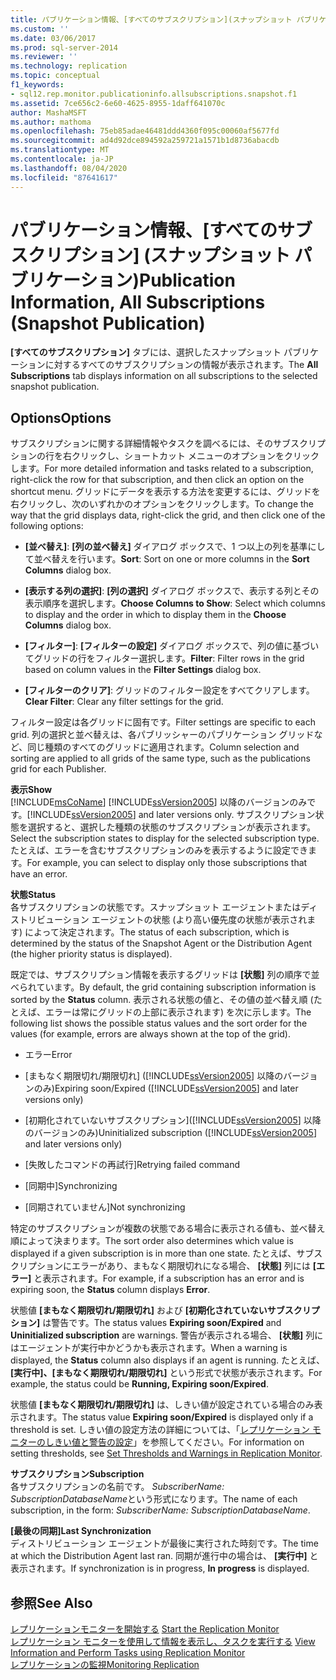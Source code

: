 ```yaml
---
title: パブリケーション情報、[すべてのサブスクリプション](スナップショット パブリケーション) | Microsoft Docs
ms.custom: ''
ms.date: 03/06/2017
ms.prod: sql-server-2014
ms.reviewer: ''
ms.technology: replication
ms.topic: conceptual
f1_keywords:
- sql12.rep.monitor.publicationinfo.allsubscriptions.snapshot.f1
ms.assetid: 7ce656c2-6e60-4625-8955-1daff641070c
author: MashaMSFT
ms.author: mathoma
ms.openlocfilehash: 75eb85adae46481ddd4360f095c00060af5677fd
ms.sourcegitcommit: ad4d92dce894592a259721a1571b1d8736abacdb
ms.translationtype: MT
ms.contentlocale: ja-JP
ms.lasthandoff: 08/04/2020
ms.locfileid: "87641617"
---
```

# <a name="publication-information-all-subscriptions-snapshot-publication"></a><span data-ttu-id="ecc60-102">パブリケーション情報、[すべてのサブスクリプション] (スナップショット パブリケーション)</span><span class="sxs-lookup"><span data-stu-id="ecc60-102">Publication Information, All Subscriptions (Snapshot Publication)</span></span>
  <span data-ttu-id="ecc60-103">**[すべてのサブスクリプション]** タブには、選択したスナップショット パブリケーションに対するすべてのサブスクリプションの情報が表示されます。</span><span class="sxs-lookup"><span data-stu-id="ecc60-103">The **All Subscriptions** tab displays information on all subscriptions to the selected snapshot publication.</span></span>  
  
## <a name="options"></a><span data-ttu-id="ecc60-104">Options</span><span class="sxs-lookup"><span data-stu-id="ecc60-104">Options</span></span>  
 <span data-ttu-id="ecc60-105">サブスクリプションに関する詳細情報やタスクを調べるには、そのサブスクリプションの行を右クリックし、ショートカット メニューのオプションをクリックします。</span><span class="sxs-lookup"><span data-stu-id="ecc60-105">For more detailed information and tasks related to a subscription, right-click the row for that subscription, and then click an option on the shortcut menu.</span></span> <span data-ttu-id="ecc60-106">グリッドにデータを表示する方法を変更するには、グリッドを右クリックし、次のいずれかのオプションをクリックします。</span><span class="sxs-lookup"><span data-stu-id="ecc60-106">To change the way that the grid displays data, right-click the grid, and then click one of the following options:</span></span>  
  
-   <span data-ttu-id="ecc60-107">**[並べ替え]**: **[列の並べ替え]** ダイアログ ボックスで、1 つ以上の列を基準にして並べ替えを行います。</span><span class="sxs-lookup"><span data-stu-id="ecc60-107">**Sort**: Sort on one or more columns in the **Sort Columns** dialog box.</span></span>  
  
-   <span data-ttu-id="ecc60-108">**[表示する列の選択]**: **[列の選択]** ダイアログ ボックスで、表示する列とその表示順序を選択します。</span><span class="sxs-lookup"><span data-stu-id="ecc60-108">**Choose Columns to Show**: Select which columns to display and the order in which to display them in the **Choose Columns** dialog box.</span></span>  
  
-   <span data-ttu-id="ecc60-109">**[フィルター]**: **[フィルターの設定]** ダイアログ ボックスで、列の値に基づいてグリッドの行をフィルター選択します。</span><span class="sxs-lookup"><span data-stu-id="ecc60-109">**Filter**: Filter rows in the grid based on column values in the **Filter Settings** dialog box.</span></span>  
  
-   <span data-ttu-id="ecc60-110">**[フィルターのクリア]**: グリッドのフィルター設定をすべてクリアします。</span><span class="sxs-lookup"><span data-stu-id="ecc60-110">**Clear Filter**: Clear any filter settings for the grid.</span></span>  
  
 <span data-ttu-id="ecc60-111">フィルター設定は各グリッドに固有です。</span><span class="sxs-lookup"><span data-stu-id="ecc60-111">Filter settings are specific to each grid.</span></span> <span data-ttu-id="ecc60-112">列の選択と並べ替えは、各パブリッシャーのパブリケーション グリッドなど、同じ種類のすべてのグリッドに適用されます。</span><span class="sxs-lookup"><span data-stu-id="ecc60-112">Column selection and sorting are applied to all grids of the same type, such as the publications grid for each Publisher.</span></span>  
  
 <span data-ttu-id="ecc60-113">**表示**</span><span class="sxs-lookup"><span data-stu-id="ecc60-113">**Show**</span></span>  
 [!INCLUDE[msCoName](../../includes/msconame-md.md)] <span data-ttu-id="ecc60-114">[!INCLUDE[ssVersion2005](../../includes/ssversion2005-md.md)] 以降のバージョンのみです。</span><span class="sxs-lookup"><span data-stu-id="ecc60-114">[!INCLUDE[ssVersion2005](../../includes/ssversion2005-md.md)] and later versions only.</span></span> <span data-ttu-id="ecc60-115">サブスクリプション状態を選択すると、選択した種類の状態のサブスクリプションが表示されます。</span><span class="sxs-lookup"><span data-stu-id="ecc60-115">Select the subscription states to display for the selected subscription type.</span></span> <span data-ttu-id="ecc60-116">たとえば、エラーを含むサブスクリプションのみを表示するように設定できます。</span><span class="sxs-lookup"><span data-stu-id="ecc60-116">For example, you can select to display only those subscriptions that have an error.</span></span>  
  
 <span data-ttu-id="ecc60-117">**状態**</span><span class="sxs-lookup"><span data-stu-id="ecc60-117">**Status**</span></span>  
 <span data-ttu-id="ecc60-118">各サブスクリプションの状態です。スナップショット エージェントまたはディストリビューション エージェントの状態 (より高い優先度の状態が表示されます) によって決定されます。</span><span class="sxs-lookup"><span data-stu-id="ecc60-118">The status of each subscription, which is determined by the status of the Snapshot Agent or the Distribution Agent (the higher priority status is displayed).</span></span>  
  
 <span data-ttu-id="ecc60-119">既定では、サブスクリプション情報を表示するグリッドは **[状態]** 列の順序で並べられています。</span><span class="sxs-lookup"><span data-stu-id="ecc60-119">By default, the grid containing subscription information is sorted by the **Status** column.</span></span> <span data-ttu-id="ecc60-120">表示される状態の値と、その値の並べ替え順 (たとえば、エラーは常にグリッドの上部に表示されます) を次に示します。</span><span class="sxs-lookup"><span data-stu-id="ecc60-120">The following list shows the possible status values and the sort order for the values (for example, errors are always shown at the top of the grid).</span></span>  
  
-   <span data-ttu-id="ecc60-121">エラー</span><span class="sxs-lookup"><span data-stu-id="ecc60-121">Error</span></span>  
  
-   <span data-ttu-id="ecc60-122">[まもなく期限切れ/期限切れ] ([!INCLUDE[ssVersion2005](../../includes/ssversion2005-md.md)] 以降のバージョンのみ)</span><span class="sxs-lookup"><span data-stu-id="ecc60-122">Expiring soon/Expired ([!INCLUDE[ssVersion2005](../../includes/ssversion2005-md.md)] and later versions only)</span></span>  
  
-   <span data-ttu-id="ecc60-123">[初期化されていないサブスクリプション]\([!INCLUDE[ssVersion2005](../../includes/ssversion2005-md.md)] 以降のバージョンのみ)</span><span class="sxs-lookup"><span data-stu-id="ecc60-123">Uninitialized subscription ([!INCLUDE[ssVersion2005](../../includes/ssversion2005-md.md)] and later versions only)</span></span>  
  
-   <span data-ttu-id="ecc60-124">[失敗したコマンドの再試行]</span><span class="sxs-lookup"><span data-stu-id="ecc60-124">Retrying failed command</span></span>  
  
-   <span data-ttu-id="ecc60-125">[同期中]</span><span class="sxs-lookup"><span data-stu-id="ecc60-125">Synchronizing</span></span>  
  
-   <span data-ttu-id="ecc60-126">[同期されていません]</span><span class="sxs-lookup"><span data-stu-id="ecc60-126">Not synchronizing</span></span>  
  
 <span data-ttu-id="ecc60-127">特定のサブスクリプションが複数の状態である場合に表示される値も、並べ替え順によって決まります。</span><span class="sxs-lookup"><span data-stu-id="ecc60-127">The sort order also determines which value is displayed if a given subscription is in more than one state.</span></span> <span data-ttu-id="ecc60-128">たとえば、サブスクリプションにエラーがあり、まもなく期限切れになる場合、 **[状態]** 列には **[エラー]** と表示されます。</span><span class="sxs-lookup"><span data-stu-id="ecc60-128">For example, if a subscription has an error and is expiring soon, the **Status** column displays **Error**.</span></span>  
  
 <span data-ttu-id="ecc60-129">状態値 **[まもなく期限切れ/期限切れ]** および **[初期化されていないサブスクリプション]** は警告です。</span><span class="sxs-lookup"><span data-stu-id="ecc60-129">The status values **Expiring soon/Expired** and **Uninitialized subscription** are warnings.</span></span> <span data-ttu-id="ecc60-130">警告が表示される場合、 **[状態]** 列にはエージェントが実行中かどうかも表示されます。</span><span class="sxs-lookup"><span data-stu-id="ecc60-130">When a warning is displayed, the **Status** column also displays if an agent is running.</span></span> <span data-ttu-id="ecc60-131">たとえば、 **[実行中]、[まもなく期限切れ/期限切れ]** という形式で状態が表示されます。</span><span class="sxs-lookup"><span data-stu-id="ecc60-131">For example, the status could be **Running, Expiring soon/Expired**.</span></span>  
  
 <span data-ttu-id="ecc60-132">状態値 **[まもなく期限切れ/期限切れ]** は、しきい値が設定されている場合のみ表示されます。</span><span class="sxs-lookup"><span data-stu-id="ecc60-132">The status value **Expiring soon/Expired** is displayed only if a threshold is set.</span></span> <span data-ttu-id="ecc60-133">しきい値の設定方法の詳細については、「[レプリケーション モニターのしきい値と警告の設定](monitor/set-thresholds-and-warnings-in-replication-monitor.md)」を参照してください。</span><span class="sxs-lookup"><span data-stu-id="ecc60-133">For information on setting thresholds, see [Set Thresholds and Warnings in Replication Monitor](monitor/set-thresholds-and-warnings-in-replication-monitor.md).</span></span>  
  
 <span data-ttu-id="ecc60-134">**サブスクリプション**</span><span class="sxs-lookup"><span data-stu-id="ecc60-134">**Subscription**</span></span>  
 <span data-ttu-id="ecc60-135">各サブスクリプションの名前です。 *SubscriberName: SubscriptionDatabaseName*という形式になります。</span><span class="sxs-lookup"><span data-stu-id="ecc60-135">The name of each subscription, in the form: *SubscriberName: SubscriptionDatabaseName*.</span></span>  
  
 <span data-ttu-id="ecc60-136">**[最後の同期]**</span><span class="sxs-lookup"><span data-stu-id="ecc60-136">**Last Synchronization**</span></span>  
 <span data-ttu-id="ecc60-137">ディストリビューション エージェントが最後に実行された時刻です。</span><span class="sxs-lookup"><span data-stu-id="ecc60-137">The time at which the Distribution Agent last ran.</span></span> <span data-ttu-id="ecc60-138">同期が進行中の場合は、 **[実行中]** と表示されます。</span><span class="sxs-lookup"><span data-stu-id="ecc60-138">If synchronization is in progress, **In progress** is displayed.</span></span>  
  
## <a name="see-also"></a><span data-ttu-id="ecc60-139">参照</span><span class="sxs-lookup"><span data-stu-id="ecc60-139">See Also</span></span>  
 <span data-ttu-id="ecc60-140">[レプリケーションモニターを開始する](monitor/start-the-replication-monitor.md) </span><span class="sxs-lookup"><span data-stu-id="ecc60-140">[Start the Replication Monitor](monitor/start-the-replication-monitor.md) </span></span>  
 <span data-ttu-id="ecc60-141">[レプリケーション モニターを使用して情報を表示し、タスクを実行する](monitor/view-information-and-perform-tasks-replication-monitor.md) </span><span class="sxs-lookup"><span data-stu-id="ecc60-141">[View Information and Perform Tasks using Replication Monitor](monitor/view-information-and-perform-tasks-replication-monitor.md) </span></span>  
 [<span data-ttu-id="ecc60-142">レプリケーションの監視</span><span class="sxs-lookup"><span data-stu-id="ecc60-142">Monitoring Replication</span></span>](monitoring-replication.md)  
  
  
